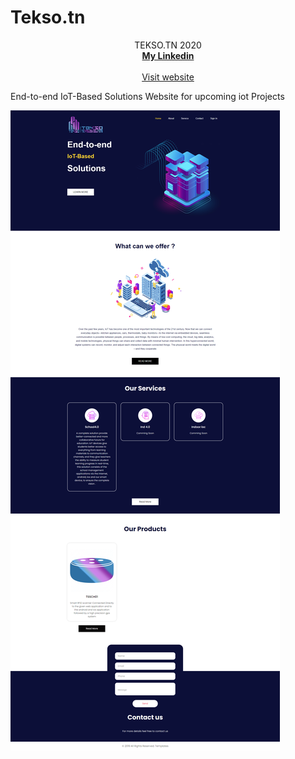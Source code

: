 # Tekso.tn
   <p align="center">
    TEKSO.TN 2020
    <br />
    <a href="https://www.linkedin.com/in/seif-oueslati-212840134/"><strong>My Linkedin</strong></a>
    <br />
    <br />
   <a href="https://tekso.tn/#">Visit website</a>
   
  </p>
  
End-to-end IoT-Based Solutions Website for upcoming iot Projects
 
   ![image](https://github.com/seifoueslati/Tekso.tn/blob/main/screencapture-tekso-tn-.png?raw=true)


